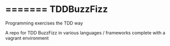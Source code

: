 =======
TDDBuzzFizz
===========

Programming exercises the TDD way

A repo for TDD BuzzFizz in various languages / frameworks complete with a vagrant environment
